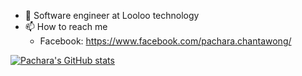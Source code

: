 - 💼 Software engineer at Looloo technology
- 📫 How to reach me 
  - Facebook: https://www.facebook.com/pachara.chantawong/

<!---
yukikwi/yukikwi is a ✨ special ✨ repository because its `README.md` (this file) appears on your GitHub profile.
You can click the Preview link to take a look at your changes.
--->
[![Pachara's GitHub stats](https://github-readme-stats-yukikwi.vercel.app/api?username=yukikwi)](https://github.com/yukikwi/yukikwi)
